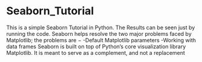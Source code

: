 # Seaborn_Tutorial

This is a simple Seaborn Tutorial in Python. The Results can be seen just by running the code.
Seaborn helps resolve the two major problems faced by Matplotlib; the problems are −
-Default Matplotlib parameters
-Working with data frames
Seaborn is built on top of Python’s core visualization library Matplotlib. It is meant to serve as a complement, and not a replacement
